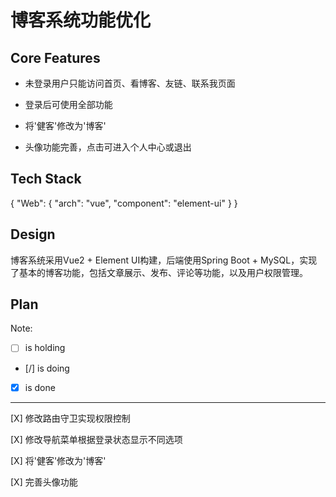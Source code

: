 # 博客系统功能优化

## Core Features

- 未登录用户只能访问首页、看博客、友链、联系我页面

- 登录后可使用全部功能

- 将'健客'修改为'博客'

- 头像功能完善，点击可进入个人中心或退出

## Tech Stack

{
  "Web": {
    "arch": "vue",
    "component": "element-ui"
  }
}

## Design

博客系统采用Vue2 + Element UI构建，后端使用Spring Boot + MySQL，实现了基本的博客功能，包括文章展示、发布、评论等功能，以及用户权限管理。

## Plan

Note: 

- [ ] is holding
- [/] is doing
- [X] is done

---

[X] 修改路由守卫实现权限控制

[X] 修改导航菜单根据登录状态显示不同选项

[X] 将'健客'修改为'博客'

[X] 完善头像功能

